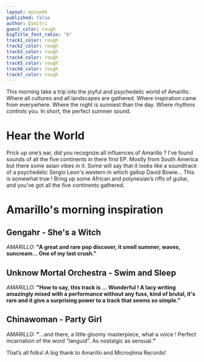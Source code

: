 ```yaml
---
layout: episode
published: false
author: Dimitri
guest_color: rough
bigTitle_font_ratio: "6"
track1_color: rough
track2_color: rough
track3_color: rough
track4_color: rough
track5_color: rough
track6_color: rough
track7_color: rough
---
```


<p id="introduction">This morning take a trip into the joyful and psychedelic world of Amarillo. Where all cultures and all landscapes are gathered. Where inspiration came from everywhere. Where the night is sunniest than the day. Where rhythms controls you. In short, the perfect summer sound. </p>
 
# Hear the World

Prick up one’s ear, did you recognize all influences of Amarillo ? I’ve found sounds of all the five continents in there first EP. Mostly from South America but there some asian vibes in it. Some will say that it looks like a soundtrack of a psychedelic Sergio Leon's western in which gallop David Bowie… This is somewhat true ! Bring up some African and polynesian’s riffs of guitar, and you’ve got all the five continents gathered.   
 
# Amarillo's morning inspiration

## Gengahr - She's a Witch
_AMARILLO:_ **"**A great and rare pop discover, it smell summer, waves, suncream... One of my last crush.**"**
 
## Unknow Mortal Orchestra - Swim and Sleep
_AMARILLO:_ **"**How to say, this track is ... Wonderful ! A lacy writing amazingly mixed with a performance without any fuss, kind of brutal, it's rare and it give a surprising power to a track that seems so simple.**"**
 
## Chinawoman - Party Girl
_AMARILLO:_ **"**...and there, a little gloomy masterpiece, what a voice ! Perfect incarnation of the word "languid". As nostalgic as sensual.**"**
 
<p id="outroduction">
That’s all folks! A big thank to Amarillo and Microqlima Records! 
</p>
